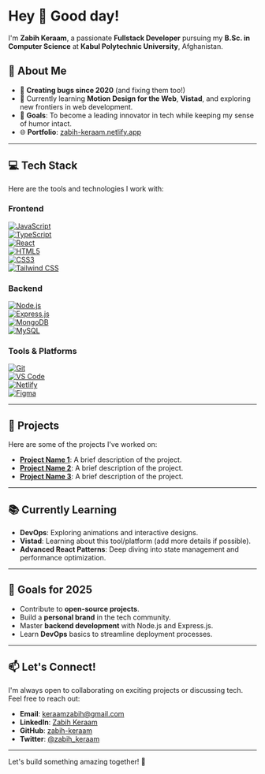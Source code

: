 # Hey 👋 Good day!  

I'm **Zabih Keraam**, a passionate **Fullstack Developer** pursuing my **B.Sc. in Computer Science** at **Kabul Polytechnic University**, Afghanistan.  

## 🚀 About Me  
- 🌱 **Creating bugs since 2020** (and fixing them too!)  
- 🎨 Currently learning **Motion Design for the Web**, **Vistad**, and exploring new frontiers in web development.  
- 🎯 **Goals**: To become a leading innovator in tech while keeping my sense of humor intact.  
- 🌐 **Portfolio**: [zabih-keraam.netlify.app](https://zabih-keraam.netlify.app/)  

---

## 💻 Tech Stack  
Here are the tools and technologies I work with:  

### Frontend  
[![JavaScript](https://img.shields.io/badge/JavaScript-F7DF1E?style=flat-square&logo=javascript&logoColor=black)](https://developer.mozilla.org/en-US/docs/Web/JavaScript)  
[![TypeScript](https://img.shields.io/badge/TypeScript-3178C6?style=flat-square&logo=typescript&logoColor=white)](https://www.typescriptlang.org/)  
[![React](https://img.shields.io/badge/React-61DAFB?style=flat-square&logo=react&logoColor=black)](https://reactjs.org/)  
[![HTML5](https://img.shields.io/badge/HTML5-E34F26?style=flat-square&logo=html5&logoColor=white)](https://www.w3schools.com/html/)  
[![CSS3](https://img.shields.io/badge/CSS3-1572B6?style=flat-square&logo=css3&logoColor=white)](https://www.w3schools.com/css/)  
[![Tailwind CSS](https://img.shields.io/badge/Tailwind_CSS-06B6D4?style=flat-square&logo=tailwind-css&logoColor=white)](https://tailwindcss.com/)  

### Backend  
[![Node.js](https://img.shields.io/badge/Node.js-339933?style=flat-square&logo=node.js&logoColor=white)](https://nodejs.org/)  
[![Express.js](https://img.shields.io/badge/Express.js-000000?style=flat-square&logo=express&logoColor=white)](https://expressjs.com/)  
[![MongoDB](https://img.shields.io/badge/MongoDB-47A248?style=flat-square&logo=mongodb&logoColor=white)](https://www.mongodb.com/)  
[![MySQL](https://img.shields.io/badge/MySQL-4479A1?style=flat-square&logo=mysql&logoColor=white)](https://www.mysql.com/)  

### Tools & Platforms  
[![Git](https://img.shields.io/badge/Git-F05032?style=flat-square&logo=git&logoColor=white)](https://git-scm.com/)  
[![VS Code](https://img.shields.io/badge/VS_Code-007ACC?style=flat-square&logo=visual-studio-code&logoColor=white)](https://code.visualstudio.com/)  
[![Netlify](https://img.shields.io/badge/Netlify-00C7B7?style=flat-square&logo=netlify&logoColor=white)](https://www.netlify.com/)  
[![Figma](https://img.shields.io/badge/Figma-F24E1E?style=flat-square&logo=figma&logoColor=white)](https://www.figma.com/)  

---

## 🌟 Projects  
Here are some of the projects I've worked on:  
- **[Project Name 1](https://example.com)**: A brief description of the project.  
- **[Project Name 2](https://example.com)**: A brief description of the project.  
- **[Project Name 3](https://example.com)**: A brief description of the project.  

---

## 📚 Currently Learning  
- **DevOps**: Exploring animations and interactive designs.  
- **Vistad**: Learning about this tool/platform (add more details if possible).  
- **Advanced React Patterns**: Deep diving into state management and performance optimization.  

---

## 🎯 Goals for 2025  
- Contribute to **open-source projects**.  
- Build a **personal brand** in the tech community.  
- Master **backend development** with Node.js and Express.js.  
- Learn **DevOps** basics to streamline deployment processes.  

---

## 📫 Let's Connect!  
I'm always open to collaborating on exciting projects or discussing tech. Feel free to reach out:  
- **Email**: [keraamzabih@gmail.com](mailto:your.email@example.com)  
- **LinkedIn**: [Zabih Keraam](https://www.linkedin.com/in/zabih-keraam)  
- **GitHub**: [zabih-keraam](https://github.com/zabih-keraam)  
- **Twitter**: [@zabih_keraam](https://twitter.com/zabih_keraam)  

---

Let's build something amazing together! 🚀  
